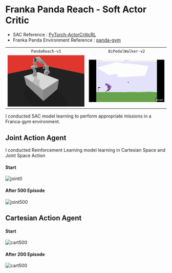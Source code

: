 # Franka Panda Reach - Soft Actor Critic


- SAC Reference : [PyTorch-ActorCriticRL](https://github.com/vy007vikas/PyTorch-ActorCriticRL)
- Franka Panda Environment Reference : [panda-gym](https://panda-gym.readthedocs.io/en/latest/index.html)



|                                  |                                                |
| :------------------------------: | :--------------------------------------------: |
|         `PandaReach-v3`          |                 `BiPedalWalker-v2`                 |
| ![PandaReach-v3](/image/reach.png) |         ![BiPedalWalker-v2](/image/biopedal.gif)         |


I conducted SAC model learning to perform appropriate missions in a Franca-gym environment.





## Joint Action Agent

I conducted Reinforcement Learning model learning in Cartesian Space and Joint Space Action
#### Start
![joint0](/image/joint_0.gif)

#### After 500 Episode
![joint500](/image/joint_500.gif)


## Cartesian Action Agent

#### Start
![cart500](/image/cart_0.gif)
#### After 200 Episode

![cart500](/image/cart_500.gif)
